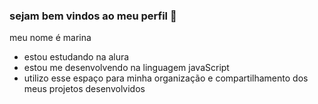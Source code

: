 ### sejam bem vindos ao meu perfil 💙

meu nome é marina

- estou estudando na alura
- estou me desenvolvendo na linguagem javaScript
- utilizo esse espaço para minha organização e compartilhamento dos meus projetos desenvolvidos 
